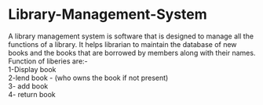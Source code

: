 # Library-Management-System
A library management system is software that is designed to manage all the functions of a library. It helps librarian to maintain the database of new books and the books that are borrowed by members along with their names.
Function of liberies are:-<br>
1-Display book<br>
2-lend book - (who owns the book if not present)<br>
3- add book<br>
4- return book<br>
